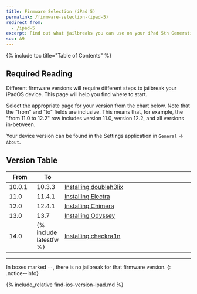 ```yaml
---
title: Firmware Selection (iPad 5)
permalink: /firmware-selection-(ipad-5)
redirect_from:
  - /ipad-5
excerpt: Find out what jailbreaks you can use on your iPad 5th Generation
soc: A9
---
```


{% include toc title="Table of Contents" %}

## Required Reading

Different firmware versions will require different steps to jailbreak your iPadOS device. This page will help you find where to start.

Select the appropriate page for your version from the chart below. Note that the "from" and "to" fields are inclusive. This means that, for example, the "from 11.0 to 12.2" row includes version 11.0, version 12.2, and all versions in-between.

Your device version can be found in the Settings application in `General` -> `About`.

## Version Table

<table class="version_table">
  <colgroup>
    <col span="1" style="width: 15%;">
    <col span="1" style="width: 15%;">
    <col span="1" style="width: 70%;">
  </colgroup>
  <thead>
    <tr>
      <th>From</th>
      <th>To</th>
      <th></th>
    </tr>
  </thead>
  <tbody>
    <tr>
      <td>10.0.1</td>
      <td>10.3.3</td>
      <td><a href="installing-doubleh3lix">Installing doubleh3lix</a></td>
    </tr>
    <tr>
      <td>11.0</td>
      <td>11.4.1</td>
      <td><a href="installing-electra">Installing Electra</a></td>
    </tr>
    <tr>
      <td>12.0</td>
      <td>12.4.1</td>
      <td><a href="installing-chimera">Installing Chimera</a></td>
    </tr>
    <tr>
      <td>13.0</td>
      <td>13.7</td>
      <td><a href="installing-odyssey">Installing Odyssey</a></td>
    </tr>
    <tr>
      <td>14.0</td>
      <td>{% include latestfw %}</td>
      <td><a href="installing-checkra1n">Installing checkra1n</a></td>
     </tr>
  </tbody>
</table>

---

In boxes marked `--`, there is no jailbreak for that firmware version.
{: .notice--info}

{% include_relative find-ios-version-ipad.md %}

